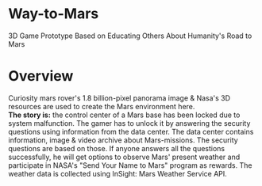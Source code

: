 # Way-to-Mars
3D Game Prototype Based on Educating Others About Humanity's Road to Mars <br>

# Overview
Curiosity mars rover's 1.8 billion-pixel panorama image & Nasa's 3D resources are used to create the Mars environment here.<br>
<b>The story is:</b> the control center of a Mars base has been locked due to system malfunction. The gamer has to unlock it by answering the security questions using information from the data center. The data center contains information, image & video archive about Mars-missions. The security questions are based on those. If anyone answers all the questions successfully, he will get options to observe Mars' present weather and participate in NASA's "Send Your Name to Mars" program as rewards. The weather data is collected using InSight: Mars Weather Service API.
